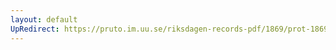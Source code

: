 ```yaml
---
layout: default
UpRedirect: https://pruto.im.uu.se/riksdagen-records-pdf/1869/prot-1869--fk--123/prot-1869--fk--123_002.pdf
---
```

